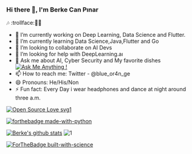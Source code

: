 ### Hi there 👋, I'm Berke Can Pınar
:notes: :trollface::artist:	

- 🔭 I’m currently working on Deep Learning, Data Science and Flutter.
- 🌱 I’m currently learning Data Science,Java,Flutter and Go
- 👯 I’m looking to collaborate on AI Devs 
- 🤔 I’m looking for help with DeepLearning.aı
- 💬 Ask me about AI, Cyber Security and My favorite dishes
[![Ask Me Anything !](https://img.shields.io/badge/Ask%20me-anything-1abc9c.svg)](https://GitHub.com/WosberbonDesu/ama)
- 📫 How to reach me: Twitter - @blue_or4n_ge 
- 😄 Pronouns: He/His/Non
- ⚡ Fun fact: Every Day i wear headphones and dance at night around three a.m.

[![Open Source Love svg1](https://badges.frapsoft.com/os/v1/open-source.svg?v=103)](https://github.com/WosberbonDesu/open-source-badges/)

[![forthebadge made-with-python](http://ForTheBadge.com/images/badges/made-with-python.svg)](https://www.python.org/)

[![Berke's github stats](https://github-readme-stats.vercel.app/api?username=WosberbonDesu&theme=blue-green)](https://github.com/WosberbonDesu/github-readme-stats)
![1](https://github-readme-stats.vercel.app/api/top-langs/?username=WosberbonDesu&theme=blue-green)

[![ForTheBadge built-with-science](http://ForTheBadge.com/images/badges/built-with-science.svg)](https://GitHub.com/WosberbonDesu/)




